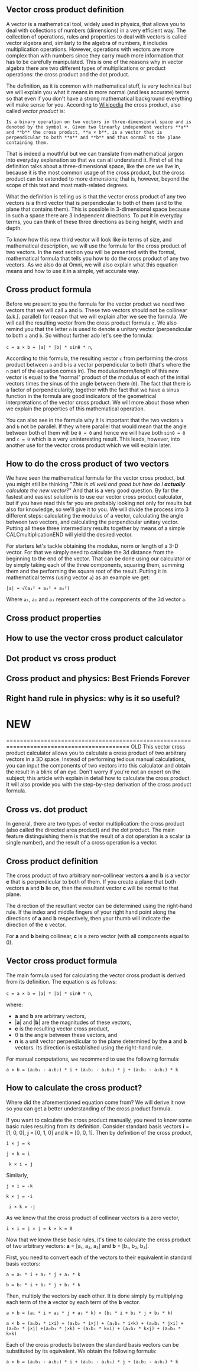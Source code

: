 ## Vector cross product definition

A vector is a mathematical tool, widely used in physics, that allows you to deal with collections of numbers (dimensions) in a very efficient way. The collection of operations, rules and properties to deal with vectors is called vector algebra and, similarly to the algebra of numbers, it includes multiplication operations. However, operations with vectors are more complex than with numbers since they carry much more information that has to be carefully manipulated. This is one of the reasons why in vector algebra there are two different types of multiplications or product operations: the cross product and the <portal cid=560>dot product</portal>.

The definition, as it is common with mathematical stuff, is very technical but we will explain you what it means in more normal (and less accurate) terms so that even if you don't have a strong mathematical background everything will make sense for you. According to <a href=https://en.wikipedia.org/wiki/Cross_product>Wikipedia</a> the cross product, also called _vector product_ is: 

`Is a binary operation on two vectors in three-dimensional space and is denoted by the symbol ×. Given two linearly independent vectors **a** and **b** the cross product, **a × b**, is a vector that is perpendicular to both **a** and **b** and thus normal to the plane containing them.`

That is indeed a mouthful but we can translate from mathematical jargon into everyday explanation so that we can all understand it. First of all the definition talks about a three-dimensional space, like the one we live in, because it is the most common usage of the cross product, but the cross product can be extended to more dimensions; that is, however, beyond the scope of this text and most math-related degrees. 

What the definition is telling us is that the vector cross product of any two vectors is a third vector that is perpendicular to both of them (and to the plane that contains them). This is possible in 3-dimensional space because in such a space there are 3 independent directions. To put it in everyday terms, you can think of these three directions as being height, width and depth.

To know how this new third vector will look like in terms of size, and mathematical description, we will use the formula for the cross product of two vectors. In the next section you will be presented with the formal, mathematical formula that tells you how to do the cross product of any two vectors. As we also do at Omni, we will also explain what this equation means and how to use it in a simple, yet accurate way.

## Cross product formula

Before we present to you the formula for the vector product we need two vectors that we will call `a` and `b`. These two vectors should not be collinear (a.k.[. parallel) for reason that we will explain after we see the formula. We will call the resulting vector from the cross product formula `c`. We also remind you that the letter `n` is used to denote a unitary vector (perpendicular to both `a` and `b`. So without further ado let's see the formula:

`c = a × b = |a| * |b| * sinθ * n`,

According to this formula, the resulting vector `c` from performing the cross product between `a` and `b` is a vector perpendicular to both (that's where the `n` part of the equation comes in). The modulus/norm/length of this new vector is equal to the "normal" product of the modulus of each of the initial vectors times the sinus of the angle between them (`θ`). The fact that there is a factor of perpendicularity, together with the fact that we have a sinus function in the formula are good indicators of the geometrical interpretations of the vector cross product. We will more about those when we explain the properties of this mathematical operation.

You can also see in the formula why it is important that the two vectors `a` and `b` not be parallel. If they where parallel that would mean that the angle between both of them will be `θ = 0` and hence we will have both `sinθ = 0` and `c = 0` which is a very uninteresting result. This leads, however, into another use for the vector cross product which we will explain later.

## How to do the cross product of two vectors

We have seen the mathematical formula for the vector cross product, but you might still be thinking "_This is all well and good but how do I **actually** calculate the new vector?_" And that is a very good question. By far the fastest and easiest solution is to use our vector cross product calculator, but if you have read this far you are probably looking not only for results but also for knowledge, so we'll give it to you. We will divide the process into 3 different steps: calculating the modulus of a vector, calculating the angle between two vectors, and calculating the perpendicular unitary vector. Putting all these three intermediary results together by means of a simple CALCmultiplicationEND will yield the desired vector.

For starters let's tackle obtaining the modulus, norm or length of a 3-D vector. For that we simply need to calculate the <portal cid=291>3d distance</portal> from the beginning to the end of the vector. That can be done using our calculator or by simply taking each of the three components, squaring them, summing them and the performing the <portal cid=151> square root</portal> of the result. Putting it in mathematical terms (using vector `a`) as an example we get:

`|a| = √(a₁² + a₂² + a₃²)`

Where `a₁`, `a₂` and `a₃` represent each of the components of the 3d vector `a`. 

## Cross product properties
## How to use the vector cross product calculator
## Dot product vs cross product
## Cross product and physics: Best Friends Forever
## Right hand rule in physics: why is it so useful?



NEW
==========================================================================================
==========================================================================================
OLD
This vector cross product calculator allows you to calculate a cross product of two arbitrary vectors in a 3D space. Instead of performing tedious manual calculations, you can input the components of two vectors into this calculator and obtain the result in a blink of an eye. Don't worry if you're not an expert on the subject; this article with explain in detail how to calculate the cross product. It will also provide you with the step-by-step derivation of the cross product formula.

## Cross vs. dot product

In general, there are two types of vector multiplication: the cross product (also called the directed area product) and the <portal cid="560">dot product</portal>. The main feature distinguishing them is that the result of a dot operation is a scalar (a single number), and the result of a cross operation is a vector.

## Cross product definition

The cross product of two arbitrary non-collinear vectors **a** and **b** is a vector **c** that is perpendicular to both of them. If you create a plane that both vectors **a** and **b** lie on, then the resultant vector **c** will be normal to that plane. 

The direction of the resultant vector can be determined using the right-hand rule. If the index and middle fingers of your right hand point along the directions of **a** and **b** respectively, then your thumb will indicate the direction of the **c** vector.

For **a** and **b** being collinear, **c** is a zero vector (with all components equal to 0).

## Vector cross product formula 

The main formula used for calculating the vector cross product is derived from its definition. The equation is as follows:

`c = a × b = |a| * |b| * sinθ * n`,

where:

* **a** and **b** are arbitrary vectors,
* |**a**| and |**b**| are the magnitudes of these vectors,
* **c** is the resulting vector cross product,
* θ is the angle between these vectors, and
* **n** is a <portal cid="553">unit vector</portal> perpendicular to the plane determined by the **a** and **b** vectors. Its direction is established using the right-hand rule. 

For manual computations, we recommend to use the following formula:  

`a × b = (a₂b₃ - a₃b₂) * i + (a₃b₁ - a₁b₃) * j + (a₁b₂ - a₂b₁) * k`

## How to calculate the cross product?

Where did the aforementioned equation come from? We will derive it now so you can get a better understanding of the cross product formula. 

If you want to calculate the cross product manually, you need to know some basic rules resulting from its definition. Consider standard basis vectors **i** = [1, 0, 0], **j** = [0, 1, 0] and **k** = [0, 0, 1]. Then by definition of the cross product,

`i × j = k`

`j × k = i`

` k × i = j`

Similarly, 

`j × i = -k`

`k × j = -i`

` i × k = -j`

As we know that the cross product of collinear vectors is a zero vector,

`i × i = j × j = k × k = 0`

Now that we know these basic rules, it's time to calculate the cross product of two arbitrary vectors: **a** = [a₁, a₂, a₃] and **b** = [b₁, b₂, b₃]. 

First, you need to convert each of the vectors to their equivalent in standard basis vectors:

`a = a₁ * i + a₂ * j + a₃ * k`

`b = b₁ * i + b₂ * j + b₃ * k`

Then, multiply the vectors by each other. It is done simply by multiplying each term of the **a** vector by each term of the **b** vector.

`a × b = (a₁ * i + a₂ * j + a₃ * k) × (b₁ * i + b₂ * j + b₃ * k)`

`a × b = (a₁b₁ * i×i) + (a₁b₂ * i×j) + (a₁b₃ * i×k) + (a₂b₁ * j×i) + (a₂b₂ * j×j) +(a₂b₃ * j×k) + (a₃b₁ * k×i) + (a₃b₂ * k×j) + (a₃b₃ * k×k)`

Each of the cross products between the standard basis vectors can be substituted by its equivalent. We obtain the following formula:

`a × b = (a₂b₃ - a₃b₂) * i + (a₃b₁ - a₁b₃) * j + (a₁b₂ - a₂b₁) * k`
